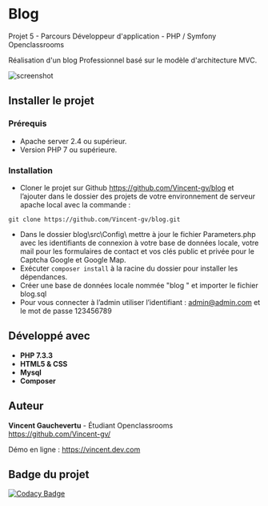 # Blog 

Projet 5 - Parcours Développeur d'application - PHP / Symfony
Openclassrooms

Réalisation d'un blog Professionnel basé sur le modèle d'architecture MVC.

![screenshot](http://vincent-dev.com/img/screenshot.jpg)

## Installer le projet

### Prérequis  

* Apache server 2.4 ou supérieur.  
* Version PHP 7 ou supérieure. 

### Installation

* Cloner le projet sur Github  https://github.com/Vincent-gv/blog et l’ajouter dans le dossier des projets de votre environnement de serveur apache local avec la commande :
```
git clone https://github.com/Vincent-gv/blog.git
```
* Dans le dossier blog\src\Config\ mettre à jour le fichier Parameters.php avec les identifiants de connexion à votre base de données locale, votre mail pour les formulaires de contact et vos clés public et privée pour le Captcha Google et Google Map.  
* Exécuter ``composer install`` à la racine du dossier pour installer les dépendances.
* Créer une base de données locale nommée "blog " et importer le fichier blog.sql  
* Pour vous connecter à l’admin utiliser l’identifiant : admin@admin.com et le mot de passe 123456789  

## Développé avec

* **PHP 7.3.3**
* **HTML5 & CSS**
* **Mysql**
* **Composer** 

## Auteur

**Vincent Gauchevertu** - Étudiant Openclassrooms 
https://github.com/Vincent-gv/

Démo en ligne : https://vincent.dev.com

## Badge du projet
[![Codacy Badge](https://api.codacy.com/project/badge/Grade/005910e71c9541b9b40ea8a70335f0ae)](https://www.codacy.com/manual/Vincent-gv/blog?utm_source=github.com&amp;utm_medium=referral&amp;utm_content=Vincent-gv/blog&amp;utm_campaign=Badge_Grade)

